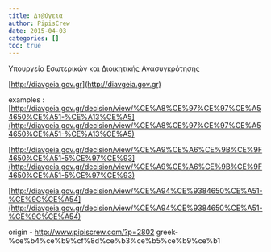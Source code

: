 ```yaml
---
title: Δι@ύγεια
author: PipisCrew
date: 2015-04-03
categories: []
toc: true
---
```


Yπουργείο Εσωτερικών και Διοικητικής Ανασυγκρότησης

[http://diavgeia.gov.gr](http://diavgeia.gov.gr)

examples :
[http://diavgeia.gov.gr/decision/view/%CE%A8%CE%97%CE%97%CE%A54650%CE%A51-%CE%A13%CE%A5](http://diavgeia.gov.gr/decision/view/%CE%A8%CE%97%CE%97%CE%A54650%CE%A51-%CE%A13%CE%A5)

[http://diavgeia.gov.gr/decision/view/%CE%A9%CE%A6%CE%9B%CE%9F4650%CE%A51-5%CE%97%CE%93](http://diavgeia.gov.gr/decision/view/%CE%A9%CE%A6%CE%9B%CE%9F4650%CE%A51-5%CE%97%CE%93)

[http://diavgeia.gov.gr/decision/view/%CE%A94%CE%9384650%CE%A51-%CE%9C%CE%A54](http://diavgeia.gov.gr/decision/view/%CE%A94%CE%9384650%CE%A51-%CE%9C%CE%A54)

origin - http://www.pipiscrew.com/?p=2802 greek-%ce%b4%ce%b9%cf%8d%ce%b3%ce%b5%ce%b9%ce%b1